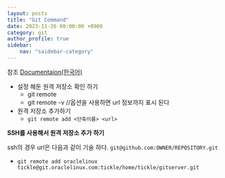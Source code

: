 ```yaml
---
layout: posts
title: "Git Command"
date: 2023-11-26 00:00:00 +0900
category: git
author_profile: true
sidebar:
    nav: "saidebar-category"
---
```


참조 [Documentaion(한국어)](https://git-scm.com/book/ko/v2/%EC%8B%9C%EC%9E%91%ED%95%98%EA%B8%B0-%EB%B2%84%EC%A0%84-%EA%B4%80%EB%A6%AC%EB%9E%80%3F)


- 설정 해둔 원격 저장소 확인 하기
  - git remote
  - git remote -v  //옵션을 사용하면 url 정보까지 표시 된다
- 원격 저장소 추가하기
  - `git remote add <단축이름> <url>`


**SSH를 사용해서 원격 저장소 추가 하기**

ssh의 경우 url은 다음과 같이 기술 하다. `git@github.com:OWNER/REPOSITORY.git`
  - `git remote add oraclelinux tickle@git.oraclelinux.com:tickle/home/tickle/gitserver.git`

